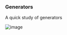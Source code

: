 ### Generators
A quick study of generators

![image](https://user-images.githubusercontent.com/16295402/82132295-a5376580-97b4-11ea-80be-cf1e156bbe81.png)

